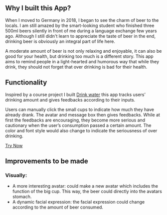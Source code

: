 ## Why I built this App?

When I moved to Germany in 2018, I began to see the charm of beer to the locals. I am still amazed by the smart-looking student who finished three 500ml beers silently in front of me during a language exchange few years ago. Although I still didn't learn to appreciate the taste of beer in the end, drinking beer is obviously an integral part of life here.

A moderate amount of beer is not only relaxing and enjoyable, it can also be good for your health, but drinking too much is a different story. This app aims to remind people in a light-hearted and humorous way that while they drink, they should not forget that over drinking is bad for their health.

## Functionality

Inspired by a course project I built [Drink water](https://mmkrty.github.io/50-drink-water/) this app tracks users’ drinking amount and gives feedbacks according to their inputs.

Users can manually click the small cups to indicate how much they have already drank. The avatar and message box then gives feedbacks. While at first the feedbacks are encouraging, they become more serious and cautionary when the user’s consumption passed a certain amount. The color and font style would also change to indicate the seriousness of over drinking.

[Try Now](https://mmkrty.github.io/myprojects-drink-beer/)

## Improvements to be made

### Visually:

- A more interesting avatar: could make a new avatar which includes the function of the big cup. This way, the beer could directly into the avatars stomach.
- A dynamic facial expression: the facial expression could change according to the amount of beer consumed.
